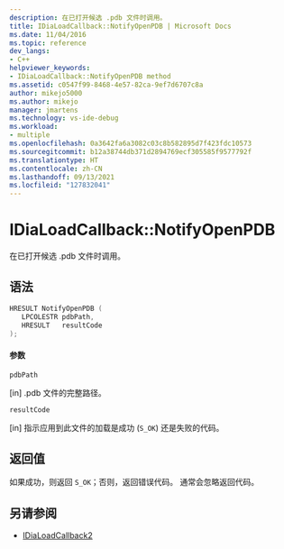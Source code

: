 ```yaml
---
description: 在已打开候选 .pdb 文件时调用。
title: IDiaLoadCallback::NotifyOpenPDB | Microsoft Docs
ms.date: 11/04/2016
ms.topic: reference
dev_langs:
- C++
helpviewer_keywords:
- IDiaLoadCallback::NotifyOpenPDB method
ms.assetid: c0547f99-8468-4e57-82ca-9ef7d6707c8a
author: mikejo5000
ms.author: mikejo
manager: jmartens
ms.technology: vs-ide-debug
ms.workload:
- multiple
ms.openlocfilehash: 0a3642fa6a3082c03c8b582895d7f423fdc10573
ms.sourcegitcommit: b12a38744db371d2894769ecf305585f9577792f
ms.translationtype: HT
ms.contentlocale: zh-CN
ms.lasthandoff: 09/13/2021
ms.locfileid: "127832041"
---
```

# <a name="idialoadcallbacknotifyopenpdb"></a>IDiaLoadCallback::NotifyOpenPDB
在已打开候选 .pdb 文件时调用。

## <a name="syntax"></a>语法

```C++
HRESULT NotifyOpenPDB ( 
   LPCOLESTR pdbPath,
   HRESULT   resultCode
);
```

#### <a name="parameters"></a>参数
 `pdbPath`

[in] .pdb 文件的完整路径。

 `resultCode`

[in] 指示应用到此文件的加载是成功 (`S_OK`) 还是失败的代码。

## <a name="return-value"></a>返回值
 如果成功，则返回 `S_OK`；否则，返回错误代码。 通常会忽略返回代码。

## <a name="see-also"></a>另请参阅
- [IDiaLoadCallback2](../../debugger/debug-interface-access/idialoadcallback2.md)
